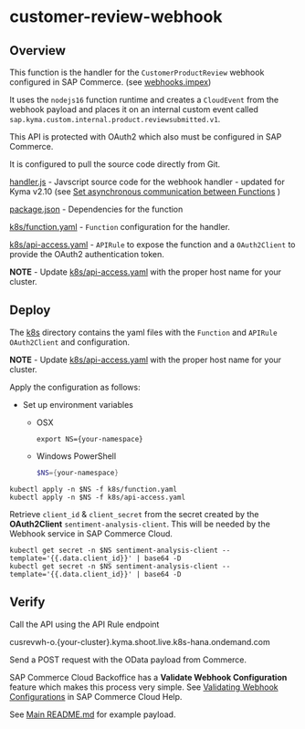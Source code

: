 # customer-review-webhook

## Overview

This function is the handler for the `CustomerProductReview` webhook configured in SAP Commerce. (see [webhooks.impex](../../commerce-impex/webhooks.impex)) 

It uses the `nodejs16` function runtime and creates a `CloudEvent` from the webhook payload and places it on an internal custom event called `sap.kyma.custom.internal.product.reviewsubmitted.v1`.  

This API is protected with OAuth2 which also must be configured in SAP Commerce. 

It is configured to pull the source code directly from Git. 

[handler.js](handler.js) - Javscript source code for the webhook handler - updated for Kyma v2.10 (see [Set asynchronous communication between Functions](https://kyma-project.io/docs/kyma/latest/03-tutorials/00-serverless/svls-11-set-asynchronous-connection-of-functions#create-the-emitter-function) )

[package.json](package.json) - Dependencies for the function

[k8s/function.yaml](k8s/function.yaml) - `Function` configuration for the handler.

[k8s/api-access.yaml](k8s/api-access.yaml) - `APIRule` to expose the function and a `OAuth2Client` to provide the OAuth2 authentication token. 

**NOTE** - Update [k8s/api-access.yaml](k8s/api-access.yaml) with the proper host name for your cluster. 

## Deploy
The [k8s](k8s) directory contains the yaml files with the `Function` and `APIRule` `OAuth2Client` and configuration. 

**NOTE** - Update [k8s/api-access.yaml](k8s/api-access.yaml) with the proper host name for your cluster. 

Apply the configuration as follows:


* Set up environment variables

  * OSX

    ```shell script
    export NS={your-namespace}
    ```

  * Windows PowerShell

    ```powershell
    $NS={your-namespace}
    ```


```
kubectl apply -n $NS -f k8s/function.yaml
kubectl apply -n $NS -f k8s/api-access.yaml
```

Retrieve `client_id` & `client_secret` from the secret created by the **OAuth2Client** `sentiment-analysis-client`.  This will be needed by the Webhook service in SAP Commerce Cloud.

```
kubectl get secret -n $NS sentiment-analysis-client --template='{{.data.client_id}}' | base64 -D
kubectl get secret -n $NS sentiment-analysis-client --template='{{.data.client_id}}' | base64 -D
```

## Verify

Call the API using the API Rule endpoint

cusrevwh-o.{your-cluster}.kyma.shoot.live.k8s-hana.ondemand.com

Send a POST request with the OData payload from Commerce.

SAP Commerce Cloud Backoffice has a **Validate Webhook Configuration** feature which makes this process very simple. See [Validating Webhook Configurations](https://help.sap.com/docs/SAP_COMMERCE/50c996852b32456c96d3161a95544cdb/4a9ca4a5e2984375bc7d0b600dc26c47.html) in SAP Commerce Cloud Help.

See [Main README.md](../../README.md) for example payload.